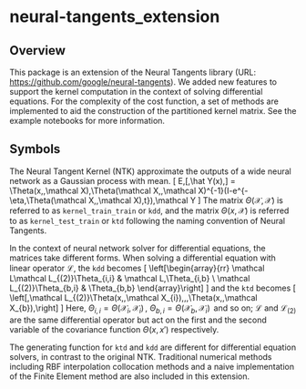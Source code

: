 # neural-tangents_extension


## Overview


This package is an extension of the Neural Tangents library (URL: https://github.com/google/neural-tangents). We added new features to support the kernel computation in the context of solving differential equations. For the complexity of the cost function, a set of methods are implemented to aid the construction of the partitioned kernel matrix. See the example notebooks for more information.


## Symbols


The Neural Tangent Kernel (NTK) approximate the outputs of a wide neural network as a Gaussian process with mean.
\[
  E\,[\,\hat Y(x)\,] = \Theta(x,\,\mathcal X)\,\Theta(\mathcal X,\,\mathcal X)^{-1}(I-e^{-\eta\,\Theta(\mathcal X,\,\mathcal X)\,t})\,\mathcal Y
\]
The matrix $\Theta(\mathcal X,\,\mathcal X)$ is referred to as `kernel_train_train` or `kdd`, and the matrix $\Theta(x,\,\mathcal X)$ is referred to as `kernel_test_train` or `ktd` following the naming convention of Neural Tangents.


In the context of neural network solver for differential equations, the matrices take different forms. When solving a differential equation with linear operator $\mathcal L$, the `kdd` becomes
\[
  \left[\begin{array}{rr}
        \mathcal L\mathcal L_{(2)}\Theta_{i,i} & \mathcal L\,\Theta_{i,b} \\
        \mathcal L_{(2)}\Theta_{b,i} & \Theta_{b,b}
    \end{array}\right]
\]
and the `ktd` becomes
\[
  \left[\,\mathcal L_{(2)}\Theta(x,\,\mathcal X_{i})\,,\,\Theta(x,\,\mathcal X_{b})\,\right]
\]
Here, $\Theta_{i,i} = \Theta(\mathcal X_{i},\,\mathcal X_{i})\,$, $\Theta_{b,i} = \Theta(\mathcal X_{b},\,\mathcal X_{i})\,$ and so on; $\mathcal L$ and $\mathcal L_{(2)}$ are the same differential operator but act on the first and the second variable of the covariance function $\Theta(x,\,x')$ respectively.


The generating function for `ktd` and `kdd` are different for differential equation solvers, in contrast to the original NTK. Traditional numerical methods including RBF interpolation collocation methods and a naive implementation of the Finite Element method are also included in this extension.